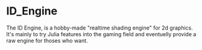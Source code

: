 # ID_Engine

The ID Engine, is a hobby-made "realtime shading engine" for 2d graphics.
It's mainly to try Julia features into the gaming field and eventuelly provide a raw engine for thoses who want.
